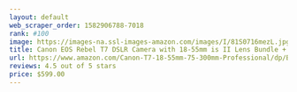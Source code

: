 ```yaml
---
layout: default 
﻿web_scraper_order: 1582906788-7018
rank: #100
image: https://images-na.ssl-images-amazon.com/images/I/81S0716mezL.jpg
title: Canon EOS Rebel T7 DSLR Camera with 18-55mm is II Lens Bundle + Canon EF 75-300mm f/4-5.6…
url: https://www.amazon.com/Canon-T7-18-55mm-75-300mm-Professional/dp/B07P14FB96/ref=zg_mw_photo_100?_encoding=UTF8&psc=1&refRID=QT7YX3MAVBS9YT2R1GA7
reviews: 4.5 out of 5 stars
price: $599.00 
---
```

